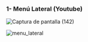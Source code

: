 ### 1- Menú Lateral (Youtube)

![Captura de pantalla (142)](https://user-images.githubusercontent.com/75953873/126051209-18ed78f5-b163-420d-a40c-663f41247689.png)

![menu_lateral](https://user-images.githubusercontent.com/75953873/126051227-d3bf6852-236f-4fd0-909e-b3ebef06983e.gif)
